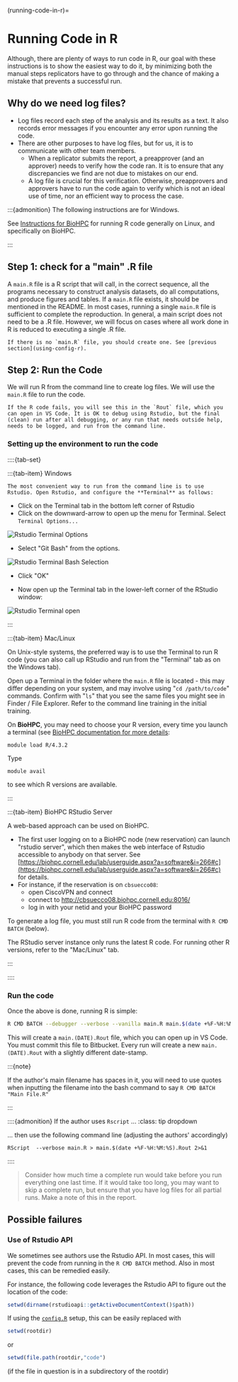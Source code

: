 (running-code-in-r)=
# Running Code in R

Although, there are plenty of ways to run code in R, our goal with these instructions is to show the easiest way to do it, by minimizing both the manual steps replicators have to go through and the chance of making a mistake that prevents a successful run.

## Why do we need log files?

- Log files record each step of the analysis and its results as a text. It also records error messages if you encounter any error upon running the code.
- There are other purposes to have log files, but for us, it is to communicate with other team members. 
    - When a replicator submits the report, a preapprover (and an approver) needs to verify how the code ran. It is to ensure that any discrepancies we find are not due to mistakes on our end.
    - A log file is crucial for this verification. Otherwise, preapprovers and approvers have to run the code again to verify which is not an ideal use of time, nor an efficient way to process the case.

:::{admonition} The following instructions are for Windows.

See [Instructions for BioHPC](r-on-biohpc) for running R code generally on Linux, and specifically on BioHPC.

:::

## Step 1: check for a "main" .R file

A `main.R` file is a R script that will call, in the correct sequence, all the programs necessary to construct analysis datasets, do all computations, and produce figures and tables. If a `main.R` file exists, it should be mentioned in the README. In most cases, running a single `main.R` file is sufficient to complete the reproduction. In general, a main script does not need to be a .R file. However, we will focus on cases where all work done in R is reduced to executing a single .R file.

```{note}
If there is no `main.R` file, you should create one. See [previous section](using-config-r).
```


## Step 2: Run the Code

We will run R from the command line to create log files. We will use the `main.R` file to run the code.

```{note}
If the R code fails, you will see this in the `Rout` file, which you can open in VS Code. It is OK to debug using Rstudio, but the final (clean) run after all debugging, or any run that needs outside help, needs to be logged, and run from the command line.
```

### Setting up the environment to run the code

::::{tab-set}

:::{tab-item}  Windows

```{tip}
The most convenient way to run from the command line is to use Rstudio. Open Rstudio, and configure the **Terminal** as follows:
```

- Click on the Terminal tab in the bottom left corner of Rstudio
- Click on the downward-arrow to open up the menu for Terminal. Select `Terminal Options...`


![Rstudio Terminal Options](images/rstudio-terminal-options.png)


- Select "Git Bash" from the options.

![Rstudio Terminal Bash Selection](images/rstudio-terminal-options-bash.png)

- Click "OK"

- Now open up the Terminal tab in the lower-left corner of the RStudio window:

![Rstudio Terminal open](images/rstudio-terminal-open.png)



:::

:::{tab-item} Mac/Linux 

On Unix-style systems, the preferred way is to use the Terminal to run R code (you can also call up RStudio and run from the "Terminal" tab as on the Windows tab).

Open up a Terminal in the folder where the `main.R` file is located - this may differ depending on your system, and may involve using "`cd /path/to/code`" commands. Confirm with "`ls`" that you see the same files you might see in Finder / File Explorer. Refer to the command line training in the initial training.

On **BioHPC**, you may need to choose your R version, every time you launch a terminal (see [BioHPC documentation for more details](https://biohpc.cornell.edu/lab/userguide.aspx?a=software&i=37#c):

```
module load R/4.3.2
```

Type 

```
module avail
```

to see which R versions are available. 

::: 

:::{tab-item} BioHPC RStudio Server

A web-based approach can be used on BioHPC. 

- The first user logging on to a BioHPC node (new reservation) can launch "rstudio server", which then makes the web interface of Rstudio accessible to anybody on that server. See [https://biohpc.cornell.edu/lab/userguide.aspx?a=software&i=266#c](https://biohpc.cornell.edu/lab/userguide.aspx?a=software&i=266#c) for details.
- For instance, if the reservation is on `cbsuecco08`:
  -  open CiscoVPN and connect
  -  connect to http://cbsuecco08.biohpc.cornell.edu:8016/
  -  log in with your netid and your BioHPC password

To generate a log file, you must still run R code from the terminal with `R CMD BATCH` (below).

The RStudio server instance only runs the latest R code. For running other R versions, refer to the "Mac/Linux" tab.

:::

::::

### Run the code

Once the above is done, running R is simple:

```bash
R CMD BATCH --debugger --verbose --vanilla main.R main.$(date +%F-%H:%M:%S).Rout
```

This will create a `main.(DATE).Rout` file, which you can open up in VS Code. You must commit this file to Bitbucket. Every run will create a new `main.(DATE).Rout` with a slightly different date-stamp.

:::{note}

If the author's main filename has spaces in it, you will need to use quotes when inputting the filename into the bash command to say `R CMD BATCH "Main File.R"`

:::

::::{admonition} If the author uses `Rscript` ...
:class: tip dropdown

... then use the following command line (adjusting the authors'  accordingly)

```
RScript  --verbose main.R > main.$(date +%F-%H:%M:%S).Rout 2>&1 
```

::::

> Consider how much time a complete run would take before you run everything one last time. If it would take too long, you may want to skip a complete run, but ensure that you have log files for all partial runs. Make a note of this in the report.


## Possible failures

### Use of Rstudio API

We sometimes see authors use the Rstudio API. In most cases, this will prevent the code from running in the `R CMD BATCH` method. Also in most cases, this can be remedied easily.

For instance, the following code leverages the Rstudio API to figure out the location of the code: 

```R
setwd(dirname(rstudioapi::getActiveDocumentContext()$path))
```

If using the  [`config.R`](using-config-r) setup, this can be easily replaced with 

```R
setwd(rootdir)
```

or 

```R
setwd(file.path(rootdir,"code")
```

(if the file in question is in a subdirectory of the rootdir)
